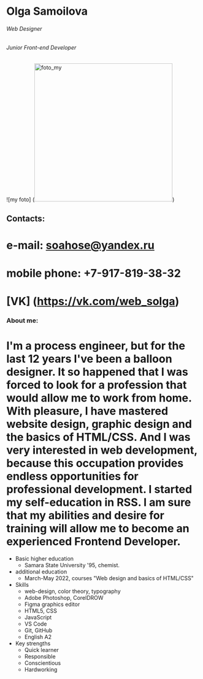 # Olga Samoilova
###### Web Designer
###### Junior Front-end Developer 

![my foto] (<img width="360" alt="foto_my" src="https://user-images.githubusercontent.com/106342480/173258233-c87e5b63-ee2a-4554-858d-4b96f34309ac.png">)

## Contacts:
e-mail: soahose@yandex.ru
====================
mobile phone: +7-917-819-38-32
====================
[VK] (https://vk.com/web_solga) 
=====================
### About me:
I'm a process engineer, but for the last 12 years I've been a balloon designer.
It so happened that I was forced to look for a profession that would allow me to work from home.
With pleasure, I have mastered website design, graphic design and the basics of HTML/CSS.
And I was very interested in web development, because this occupation provides endless opportunities for professional development.
I started my self-education in RSS.
I am sure that my abilities and desire for training will allow me to become an experienced Frontend Developer.
==============================
* Basic higher education 
    + Samara State University '95, chemist.
* additional education
    + March-May 2022, courses "Web design and basics of HTML/CSS"
* Skills 
    + web-design, color theory, typography
    + Adobe Photoshop, CorelDROW
    + Figma graphics editor
    + HTML5, CSS
    + JavaScript
    + VS Code
    + Git, GitHub
    + English A2 
* Key strengths
    + Quick learner
    + Responsible 
    + Conscientious 
    + Hardworking



